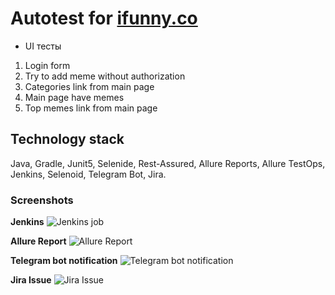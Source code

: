 # Autotest for [ifunny.co](https://ifunny.co/)
- UI тесты
1. Login form
2. Try to add meme without authorization
3. Categories link from main page
4. Main page have memes
5. Top memes link from main page

## Technology stack
Java, Gradle, Junit5, Selenide, Rest-Assured, Allure Reports, Allure TestOps, Jenkins, Selenoid, Telegram Bot, Jira.

### Screenshots
**Jenkins**
![Jenkins job]()

**Allure Report**
![Allure Report]()

**Telegram bot notification**
![Telegram bot notification]()

**Jira Issue**
![Jira Issue]()